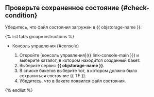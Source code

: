 ## Проверьте сохраненное состояние {#check-condition}

Убедитесь, что файл состояния загружен в {{ objstorage-name }}:

{% list tabs group=instructions %}

- Консоль управления {#console}

  1. Откройте [консоль управления]({{ link-console-main }}) и выберите каталог, в котором находится созданный бакет.
  1. Выберите сервис **{{ objstorage-name }}**.
  1. В списке бакетов выберите тот, в котором должно было сохраниться состояние {{ TF }}.
  1. Убедитесь, что в бакете появился файл состояния.

{% endlist %}